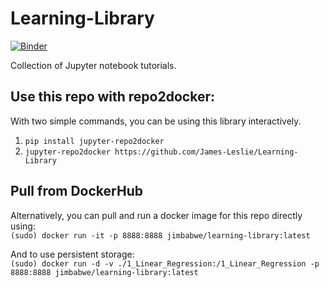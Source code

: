 # Learning-Library

[![Binder](https://mybinder.org/badge.svg)](https://mybinder.org/v2/gh/James-Leslie/Learning-Library/master)

Collection of Jupyter notebook tutorials.

## Use this repo with repo2docker:
With two simple commands, you can be using this library interactively.
  1. `pip install jupyter-repo2docker`
  2. `jupyter-repo2docker https://github.com/James-Leslie/Learning-Library`

## Pull from DockerHub
Alternatively, you can pull and run a docker image for this repo directly using:   
`(sudo) docker run -it -p 8888:8888 jimbabwe/learning-library:latest`   

And to use persistent storage:   
`(sudo) docker run -d -v ./1_Linear_Regression:/1_Linear_Regression -p 8888:8888 jimbabwe/learning-library:latest`
